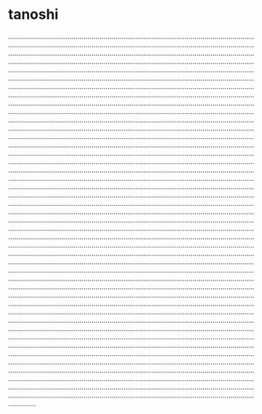 # tanoshi
..............................................................................................................................................................................................................................................................................................................................................................................................................................................................................................................................................................................................................................................................................................................................................................................................................................................................................................................................................................................................................................................................................................................................................................................................................................................................................................................................................................................................................................................................................................................................................................................................................................................................................................................................................................................................................................................................................................................................................................................................................................................................................................................................................................................................................................................................................................................................................................................................................................................................................................................................................................................................................................................................................................................................................................................................................................................................................................................................................................................................................................................................................................................................................................................................................................................................................................................................................................................................................................................................................................................................................................................................................................................................................................................................................................................................................................................................................................................................................................................................................................................................................................................................................................................................................................................................................................................................................................................................................................................................................................................................................................................................................................................................................................................................................................................................................................................................................................................................................................................................................................................................................................................................................................................................................................................................................................................................................................................................................................................................................................................................................................................................................................................................................................